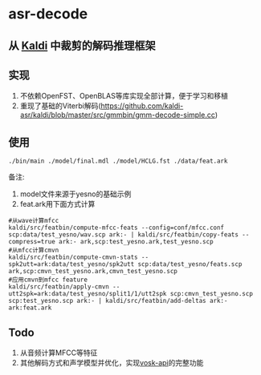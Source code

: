 # asr-decode

## 从 [Kaldi](https://github.com/kaldi-asr/kaldi) 中裁剪的解码推理框架

## 实现
1. 不依赖OpenFST、OpenBLAS等库实现全部计算，便于学习和移植
2. 重现了基础的Viterbi解码(https://github.com/kaldi-asr/kaldi/blob/master/src/gmmbin/gmm-decode-simple.cc)

## 使用
```shell
./bin/main ./model/final.mdl ./model/HCLG.fst ./data/feat.ark
```
备注:
1. model文件来源于yesno的基础示例
2. feat.ark用下面方式计算
```
#从wave计算mfcc
kaldi/src/featbin/compute-mfcc-feats --config=conf/mfcc.conf scp:data/test_yesno/wav.scp ark:- | kaldi/src/featbin/copy-feats --compress=true ark:- ark,scp:test_yesno.ark,test_yesno.scp
#从mfcc计算cmvn
kaldi/src/featbin/compute-cmvn-stats --spk2utt=ark:data/test_yesno/spk2utt scp:data/test_yesno/feats.scp ark,scp:cmvn_test_yesno.ark,cmvn_test_yesno.scp
#应用cmvn到mfcc feature
kaldi/src/featbin/apply-cmvn --utt2spk=ark:data/test_yesno/split1/1/utt2spk scp:cmvn_test_yesno.scp scp:test_yesno.scp ark:- | kaldi/src/featbin/add-deltas ark:- ark:feat.ark
```

## Todo
1. 从音频计算MFCC等特征
2. 其他解码方式和声学模型并优化，实现[vosk-api](https://github.com/alphacep/vosk-api)的完整功能
